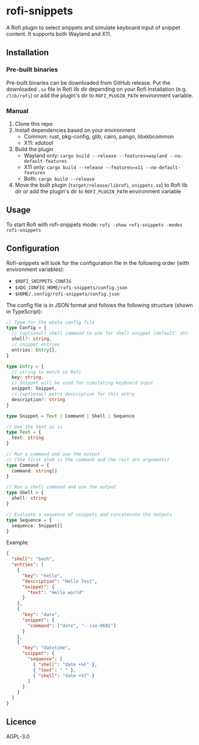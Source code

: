# rofi-snippets

A Rofi plugin to select snippets and simulate keyboard input of snippet content.
It supports both Wayland and X11.


## Installation

### Pre-built binaries

Pre-built binaries can be downloaded from GitHub release.
Put the downloaded `.so` file in Rofi lib dir depending on your Rofi installation (e.g. `/lib/rofi`) or add the plugin's dir to `ROFI_PLUGIN_PATH` environment variable.

### Manual

1. Clone this repo
2. Install dependencies based on your environment
   - Common: rust, pkg-config, glib, cairo, pango, libxkbcommon
   - X11: xdotool
3. Build the plugin
   - Wayland only: `cargo build --release --features=wayland --no-default-features`
   - X11 only: `cargo build --release --features=x11 --no-default-features`
   - Both: `cargo build --release`
4. Move the built plugin (`target/release/librofi_snippets.so`) to Rofi lib dir or add the plugin's dir to `ROFI_PLUGIN_PATH` environment variable


## Usage

To start Rofi with rofi-snippets mode:
`rofi -show rofi-snippets -modes rofi-snippets`


## Configuration

Rofi-snippets will look for the configuration file in the following order (with environment variables):
- `$ROFI_SNIPPETS_CONFIG`
- `$XDG_CONFIG_HOME/rofi-snippets/config.json`
- `$HOME/.config/rofi-snippets/config.json`

The config file is in JSON format and follows the following structure (shown in TypeScript):
```ts
// Type for the whole config file
type Config = {
  // (optional) shell command to use for shell snippet (default: sh)
  shell?: string,
  // snippet entries
  entries: Entry[],
}

type Entry = {
  // string to match in Rofi
  key: string,
  // Snippet will be used for simulating keyboard input
  snippet: Snippet,
  // (optionaL) extra description for this entry
  description?: string
}

type Snippet = Text | Command | Shell | Sequence

// Use the text as is
type Text = {
  text: string
}

// Run a command and use the output
// (the first elem is the command and the rest are arguments)
type Command = {
  command: string[]
}

// Run a shell command and use the output
type Shell = {
  shell: string
}

// Evaluate a sequence of snippets and concatenate the outputs
type Sequence = {
  sequence: Snippet[]
}
```

Example:

```json
{
  "shell": "bash",
  "entries": [
    {
      "key": "hello",
      "description": "Hello Test",
      "snippet": {
        "text": "Hello world"
      }
    },
    {
      "key": "date",
      "snippet": {
        "command": ["date", "--iso-8601"]
      }
    },
    {
      "key": "datetime",
      "snippet": {
        "sequence": [
          { "shell": "date +%F" },
          { "text": " " },
          { "shell": "date +%T" }
        ]
      }
    }
  ]
}
```


## Licence

AGPL-3.0

